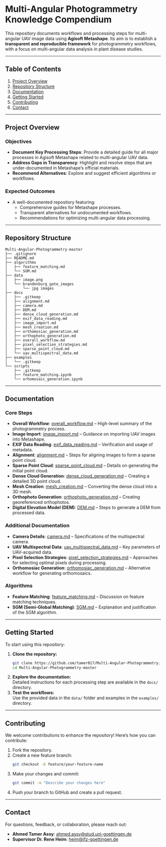# Multi-Angular Photogrammetry Knowledge Compendium

This repository documents workflows and processing steps for multi-angular UAV image data using **Agisoft Metashape**. Its aim is to establish a **transparent and reproducible framework** for photogrammetry workflows, with a focus on multi-angular data analysis in plant disease studies.

---

## Table of Contents
1. [Project Overview](#project-overview)
2. [Repository Structure](#repository-structure)
3. [Documentation](#documentation)
4. [Getting Started](#getting-started)
5. [Contributing](#contributing)
6. [Contact](#contact)

---

## Project Overview

### Objectives
- **Document Key Processing Steps**: Provide a detailed guide for all major processes in Agisoft Metashape related to multi-angular UAV data.
- **Address Gaps in Transparency**: Highlight and resolve steps that are under-documented in Metashape’s official materials.
- **Recommend Alternatives**: Explore and suggest efficient algorithms or workflows.

### Expected Outcomes
- A well-documented repository featuring:
  - Comprehensive guides for Metashape processes.
  - Transparent alternatives for undocumented workflows.
  - Recommendations for optimizing multi-angular data processing.

---

## Repository Structure

```plaintext
Multi-Angular-Photogrammetry-master
├── .gitignore
├── README.md
├── algorithms
│   ├── feature_matching.md
│   └── SGM.md
├── data
│   ├── image.png
│   └── brandenburg_gate_images
│       └── jpg images
├── docs
│   ├── .gitkeep
│   ├── alignment.md
│   ├── camera.md
│   ├── DEM.md
│   ├── dense_cloud_generation.md
│   ├── exif_data_reading.md
│   ├── image_import.md
│   ├── mesh_creation.md
│   ├── orthomosiac_generation.md
│   ├── orthophoto_generation.md
│   ├── overall_workflow.md
│   ├── pixel_selection_strategies.md
│   ├── sparse_point_cloud.md
│   └── uav_multispectral_data.md
├── examples
│   └── .gitkeep
└── scripts
    ├── .gitkeep
    ├── feature_matching.ipynb
    └── orhomosaic_generation.ipynb
```

---

## Documentation

### Core Steps
- **Overall Workflow**: [overall_workflow.md](docs/overall_workflow.md) – High-level summary of the photogrammetry process.
- **Image Import**: [image_import.md](docs/image_import.md) – Guidance on importing UAV images into Metashape.
- **EXIF Data Reading**: [exif_data_reading.md](docs/exif_data_reading.md) – Verification and usage of metadata.
- **Alignment**: [alignment.md](docs/alignment.md) – Steps for aligning images to form a sparse point cloud.
- **Sparse Point Cloud**: [sparse_point_cloud.md](docs/sparse_point_cloud.md) – Details on generating the initial point cloud.
- **Dense Cloud Generation**: [dense_cloud_generation.md](docs/dense_cloud_generation.md) – Creating a detailed 3D point cloud.
- **Mesh Creation**: [mesh_creation.md](docs/mesh_creation.md) – Converting the dense cloud into a 3D mesh.
- **Orthophoto Generation**: [orthophoto_generation.md](docs/orthophoto_generation.md) – Creating georeferenced orthophotos.
- **Digital Elevation Model (DEM)**: [DEM.md](docs/DEM.md) – Steps to generate a DEM from processed data.

### Additional Documentation
- **Camera Details**: [camera.md](docs/camera.md) – Specifications of the multispectral camera.
- **UAV Multispectral Data**: [uav_multispectral_data.md](docs/uav_multispectral_data.md) – Key parameters of UAV-acquired data.
- **Pixel Selection Strategies**: [pixel_selection_strategies.md](docs/pixel_selection_strategies.md) – Approaches for selecting optimal pixels during processing.
- **Orthomosiac Generation**: [orthomosiac_generation.md](docs/orthomosiac_generation.md) – Alternative workflow for generating orthomosaics.

### Algorithms
- **Feature Matching**: [feature_matching.md](algorithms/feature_matching.md) – Discussion on feature matching techniques.
- **SGM (Semi-Global Matching)**: [SGM.md](algorithms/SGM.md) – Explanation and justification of the SGM algorithm.

---

## Getting Started

To start using this repository:

1. **Clone the repository:**
   ```bash
   git clone https://github.com/tamer017/Multi-Angular-Photogrammetry.git
   cd Multi-Angular-Photogrammetry-master
   ```
2. **Explore the documentation:**  
   Detailed instructions for each processing step are available in the `docs/` directory.
3. **Test the workflows:**  
   Use the provided data in the `data/` folder and examples in the `examples/` directory.

---

## Contributing

We welcome contributions to enhance the repository! Here’s how you can contribute:

1. Fork the repository.
2. Create a new feature branch:
   ```bash
   git checkout -b feature/your-feature-name
   ```
3. Make your changes and commit:
   ```bash
   git commit -m "Describe your changes here"
   ```
4. Push your branch to GitHub and create a pull request.

---

## Contact

For questions, feedback, or collaboration, please reach out:
- **Ahmed Tamer Assy**: [ahmed.assy@stud.uni-goettingen.de](mailto:ahmed.assy@stud.uni-goettingen.de)
- **Supervisor Dr. Rene Heim**: [heim@ifz-goettingen.de](mailto:heim@ifz-goettingen.de)
```

